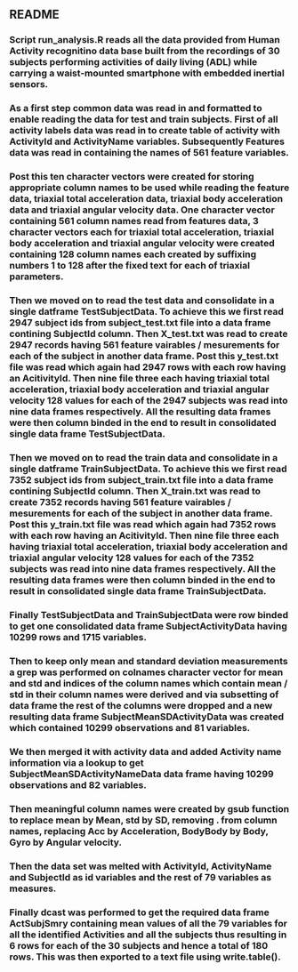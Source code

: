 ## README

### Script run_analysis.R reads all the data provided from Human Activity recognitino data base built from the recordings of 30 subjects performing activities of daily living (ADL) while carrying a waist-mounted smartphone with embedded inertial sensors.

### As a first step common data was read in and formatted to enable reading the data for test and train subjects. First of all activity labels data was read in to create table of activity with ActivityId and ActivityName variables. Subsequently Features data was read in containing the names of 561 feature variables.

### Post this ten character vectors were created for storing appropriate column names to be used while reading the feature data, triaxial total acceleration data, triaxial body acceleration data and triaxial angular velocity data. One character vector containing 561 column names read from features data, 3 character vectors each for triaxial total acceleration, triaxial body acceleration and triaxial angular velocity were created containing 128 column names each created by suffixing numbers 1 to 128 after the fixed text for each of triaxial parameters.

### Then we moved on to read the test data and consolidate in a single datframe TestSubjectData. To achieve this we first read 2947 subject ids from subject_test.txt file into a data frame contining SubjectId column. Then X_test.txt was read to create 2947 records having 561 feature vairables / mesurements for each of the subject in another data frame. Post this y_test.txt file was read which again had 2947 rows with each row having an AcitivityId. Then nine file three each having triaxial total acceleration, triaxial body acceleration and triaxial angular velocity 128 values for each of the 2947 subjects was read into nine data frames respectively. All the resulting data frames were then column binded in the end to result in consolidated single data frame TestSubjectData. 

### Then we moved on to read the train data and consolidate in a single datframe TrainSubjectData. To achieve this we first read 7352 subject ids from subject_train.txt file into a data frame contining SubjectId column. Then X_train.txt was read to create 7352 records having 561 feature vairables / mesurements for each of the subject in another data frame. Post this y_train.txt file was read which again had 7352 rows with each row having an AcitivityId. Then nine file three each having triaxial total acceleration, triaxial body acceleration and triaxial angular velocity 128 values for each of the 7352 subjects was read into nine data frames respectively. All the resulting data frames were then column binded in the end to result in consolidated single data frame TrainSubjectData.

### Finally TestSubjectData and TrainSubjectData were row binded to get one consolidated data frame SubjectActivityData having 10299 rows and 1715 variables.

### Then to keep only mean and standard deviation measurements a grep was performed on colnames character vector for mean and std and indices of the column names which contain mean / std in their column names were derived and via subsetting of data frame the rest of the columns were dropped and a new resulting data frame SubjectMeanSDActivityData was created which contained 10299 observations and 81 variables. 

### We then merged it with activity data and added Activity name information via a lookup to get SubjectMeanSDActivityNameData data frame having 10299 observations and 82 variables.

### Then meaningful column names were created by gsub function to replace mean by Mean, std by SD, removing . from column names, replacing Acc by Acceleration, BodyBody by Body, Gyro by Angular velocity.

### Then the data set was melted with ActivityId, ActivityName and SubjectId as id variables and the rest of 79 variables as measures.

### Finally dcast was performed to get the required data frame ActSubjSmry containing mean values of all the 79 variables for all the identified Activities and all the subjects thus resulting in 6 rows for each of the 30 subjects and hence a total of 180 rows. This was then exported to a text file using write.table().
